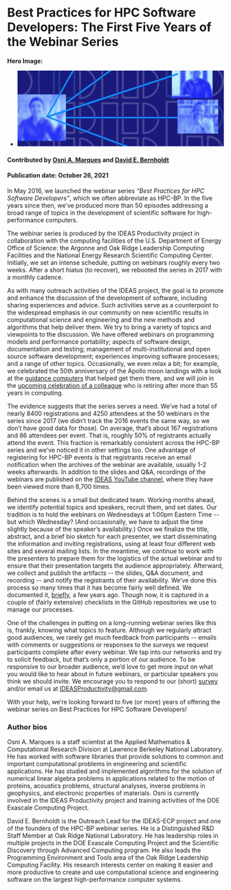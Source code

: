 # Best Practices for HPC Software Developers: The First Five Years of the Webinar Series

**Hero Image:**

 - <img src='../../images/Blog_2110_HPC-BP.png ' />


#### Contributed by [Osni A. Marques](https://github.com/oamarques) and [David E. Bernholdt](https://github.com/bernhold)
#### Publication date: October 26, 2021

In May 2016, we launched the webinar series *“Best Practices for HPC Software Developers”*, which we often abbreviate as HPC-BP.  In the five years since then, we’ve produced more than 50 episodes addressing a broad range of topics in the development of scientific software for high-performance computers.

The webinar series is produced by the IDEAS Productivity project in collaboration with the computing facilities of the U.S. Department of Energy Office of Science: the Argonne and Oak Ridge Leadership Computing Facilities and the National Energy Research Scientific Computing Center.  Initially, we set an intense schedule, putting on webinars roughly every two weeks.  After a short hiatus (to recover), we rebooted the series in 2017 with a monthly cadence.

As with many outreach activities of the IDEAS project, the goal is to promote and enhance the discussion of the development of software, including sharing experiences and advice. Such activities serve as a counterpoint to the widespread emphasis in our community on new scientific results in computational science and engineering and the new methods and algorithms that help deliver them.  We try to bring a variety of topics and viewpoints to the discussion.  We have offered webinars on programming models and performance portability; aspects of software design, documentation and testing; management of multi-institutional and open source software development; experiences improving software processes; and a range of other topics. Occasionally, we even relax a bit; for example, we celebrated the 50th anniversary of the Apollo moon landings with a look at the [guidance computers](https://ideas-productivity.org/events/hpc-best-practices-webinars/#webinar031) that helped get them there, and we will join in the [upcoming celebration of a colleague](https://ideas-productivity.org/events/hpc-best-practices-webinars/#webinar058) who is retiring after more than 55 years in computing.

The evidence suggests that the series serves a need.  We’ve had a total of nearly 8400 registrations and 4250 attendees at the 50 webinars in the series since 2017 (we didn’t track the 2016 events the same way, so we don’t have good data for those).  On average, that’s about 167 registrations and 86 attendees per event. That is, roughly 50% of registrants actually attend the event.  This fraction is remarkably consistent across the HPC-BP series and we’ve noticed it in other settings too.  One advantage of registering for HPC-BP events is that registrants receive an email notification when the archives of the webinar are available, usually 1-2 weeks afterwards.  In addition to the slides and Q&A, recordings of the webinars are published on the [IDEAS YouTube channel](https://www.youtube.com/ideasproductivity), where they have been viewed more than 8,700 times.

Behind the scenes is a small but dedicated team.  Working months ahead, we identify potential topics and speakers, recruit them, and set dates.  Our tradition is to hold the webinars on Wednesdays at 1:00pm Eastern Time -- but which Wednesday? (And occasionally, we have to adjust the time slightly because of the speaker’s availability.)  Once we finalize the title, abstract, and a brief bio sketch for each presenter, we start disseminating the information and inviting registrations, using at least four different web sites and several mailing lists. In the meantime, we continue to work with the presenters to prepare them for the logistics of the actual webinar and to ensure that their presentation targets the audience appropriately.  Afterward, we collect and publish the artifacts -- the slides, Q&A document, and recording -- and notify the registrants of their availability.  We’ve done this process so many times that it has become fairly well defined.  We documented it, [briefly](https://bssw.io/items/producing-a-webinar-series), a few years ago.  Though now, it is captured in a couple of (fairly extensive) checklists in the GitHub repositories we use to manage our processes.

One of the challenges in putting on a long-running webinar series like this is, frankly, knowing what topics to feature.  Although we regularly attract good audiences, we rarely get much feedback from participants --  emails with comments or suggestions or responses to the surveys we request participants complete after every webinar.  We tap into our networks and try to solicit feedback, but that’s only a portion of our audience.  To be responsive to our broader audience, we’d love to get more input on what you would like to hear about in future webinars, or particular speakers you think we should invite.  We encourage you to respond to our (short) [survey](https://docs.google.com/forms/d/1-sq1no4-W9bQVe00joJI4jUpdYs_7HHRFdAGbq8UiHE/edit) and/or email us at IDEASProductivity@gmail.com. 

With your help, we’re looking forward to five (or more) years of offering the webinar series on Best Practices for HPC Software Developers!

### Author bios

Osni A. Marques is a staff scientist at the Applied Mathematics & Computational Research Division at Lawrence Berkeley National Laboratory. He has worked with software libraries that provide solutions to common and important computational problems in engineering and scientific applications. He has studied and implemented algorithms for the solution of numerical linear algebra problems in applications related to the motion of proteins, acoustics problems, structural analyses, inverse problems in geophysics, and electronic properties of materials. Osni is currently involved in the IDEAS Productivity project and training activities of the DOE Exascale Computing Project.

David E. Bernholdt is the Outreach Lead for the IDEAS-ECP project and one of the founders of the HPC-BP webinar series. He is a Distinguished R&D Staff Member at Oak Ridge National Laboratory. He has leadership roles in multiple projects in the DOE Exascale Computing Project and the Scientific Discovery through Advanced Computing program. He also leads the Programming Environment and Tools area of the Oak Ridge Leadership Computing Facility. His research interests center on making it easier and more productive to create and use computational science and engineering software on the largest high-performance computer systems.

<!---
Publish: yes
Pinned: no
Topics: Projects and organizations, Software engineering
RSS update: 2021-10-26
--->
